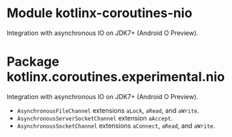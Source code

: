 # Module kotlinx-coroutines-nio

Integration with asynchronous IO on JDK7+ (Android O Preview).

# Package kotlinx.coroutines.experimental.nio

Integration with asynchronous IO on JDK7+ (Android O Preview).

* `AsynchronousFileChannel` extensions `aLock`, `aRead`, and `aWrite`.
* `AsynchronousServerSocketChannel` extension `aAccept`.
* `AsynchronousSocketChannel` extensions `aConnect`, `aRead`, and `aWrite`.
